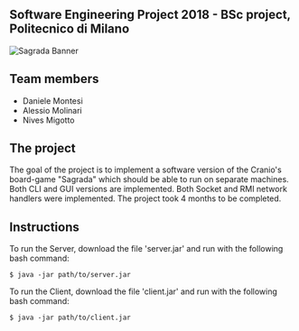 ## Software Engineering Project 2018 - BSc project, Politecnico di Milano

![Sagrada Banner](https://ksr-ugc.imgix.net/assets/013/393/383/88f9cae91e41ef71ac2b06fb2fa564de_original.jpg?w=1024&h=576&fit=fill&bg=000000&v=1473272732&auto=format&q=92&s=ec3ac5ec050115cbbcc0666e2315ab7b)

## Team members

- Daniele Montesi
- Alessio Molinari
- Nives Migotto

## The project

The goal of the project is to implement a software version of the Cranio's board-game "Sagrada" which should be able to run on separate machines.
Both CLI and GUI versions are implemented. Both Socket and RMI network handlers were implemented.
The project took 4 months to be completed.

## Instructions

To run the Server, download the file 'server.jar' and run with the following bash command:

```
$ java -jar path/to/server.jar
```


To run the Client, download the file 'client.jar' and run with the following bash command:

```
$ java -jar path/to/client.jar
```
